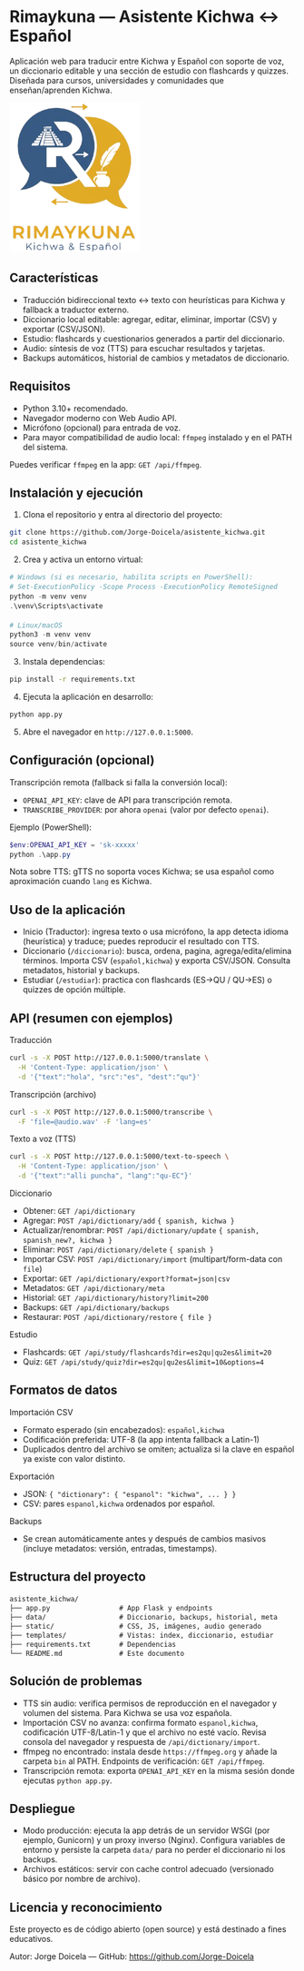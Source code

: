 # Rimaykuna — Asistente Kichwa ↔ Español

Aplicación web para traducir entre Kichwa y Español con soporte de voz, un diccionario editable y una sección de estudio con flashcards y quizzes. Diseñada para cursos, universidades y comunidades que enseñan/aprenden Kichwa.

![Logo de la aplicación](./static/img/logo.png)

## Características

- Traducción bidireccional texto ↔ texto con heurísticas para Kichwa y fallback a traductor externo.
- Diccionario local editable: agregar, editar, eliminar, importar (CSV) y exportar (CSV/JSON).
- Estudio: flashcards y cuestionarios generados a partir del diccionario.
- Audio: síntesis de voz (TTS) para escuchar resultados y tarjetas.
- Backups automáticos, historial de cambios y metadatos de diccionario.

## Requisitos

- Python 3.10+ recomendado.
- Navegador moderno con Web Audio API.
- Micrófono (opcional) para entrada de voz.
- Para mayor compatibilidad de audio local: `ffmpeg` instalado y en el PATH del sistema.

Puedes verificar `ffmpeg` en la app: `GET /api/ffmpeg`.

## Instalación y ejecución

1) Clona el repositorio y entra al directorio del proyecto:
```bash
git clone https://github.com/Jorge-Doicela/asistente_kichwa.git
cd asistente_kichwa
```

2) Crea y activa un entorno virtual:
```powershell
# Windows (si es necesario, habilita scripts en PowerShell):
# Set-ExecutionPolicy -Scope Process -ExecutionPolicy RemoteSigned
python -m venv venv
.\venv\Scripts\activate

# Linux/macOS
python3 -m venv venv
source venv/bin/activate
```

3) Instala dependencias:
```bash
pip install -r requirements.txt
```

4) Ejecuta la aplicación en desarrollo:
```bash
python app.py
```

5) Abre el navegador en `http://127.0.0.1:5000`.

## Configuración (opcional)

Transcripción remota (fallback si falla la conversión local):

- `OPENAI_API_KEY`: clave de API para transcripción remota.
- `TRANSCRIBE_PROVIDER`: por ahora `openai` (valor por defecto `openai`).

Ejemplo (PowerShell):
```powershell
$env:OPENAI_API_KEY = 'sk-xxxxx'
python .\app.py
```

Nota sobre TTS: gTTS no soporta voces Kichwa; se usa español como aproximación cuando `lang` es Kichwa.

## Uso de la aplicación

- Inicio (Traductor): ingresa texto o usa micrófono, la app detecta idioma (heurística) y traduce; puedes reproducir el resultado con TTS.
- Diccionario (`/diccionario`): busca, ordena, pagina, agrega/edita/elimina términos. Importa CSV (`español,kichwa`) y exporta CSV/JSON. Consulta metadatos, historial y backups.
- Estudiar (`/estudiar`): practica con flashcards (ES→QU / QU→ES) o quizzes de opción múltiple.

## API (resumen con ejemplos)

Traducción
```bash
curl -s -X POST http://127.0.0.1:5000/translate \
  -H 'Content-Type: application/json' \
  -d '{"text":"hola", "src":"es", "dest":"qu"}'
```

Transcripción (archivo)
```bash
curl -s -X POST http://127.0.0.1:5000/transcribe \
  -F 'file=@audio.wav' -F 'lang=es'
```

Texto a voz (TTS)
```bash
curl -s -X POST http://127.0.0.1:5000/text-to-speech \
  -H 'Content-Type: application/json' \
  -d '{"text":"alli puncha", "lang":"qu-EC"}'
```

Diccionario
- Obtener: `GET /api/dictionary`
- Agregar: `POST /api/dictionary/add` `{ spanish, kichwa }`
- Actualizar/renombrar: `POST /api/dictionary/update` `{ spanish, spanish_new?, kichwa }`
- Eliminar: `POST /api/dictionary/delete` `{ spanish }`
- Importar CSV: `POST /api/dictionary/import` (multipart/form-data con `file`)
- Exportar: `GET /api/dictionary/export?format=json|csv`
- Metadatos: `GET /api/dictionary/meta`
- Historial: `GET /api/dictionary/history?limit=200`
- Backups: `GET /api/dictionary/backups`
- Restaurar: `POST /api/dictionary/restore` `{ file }`

Estudio
- Flashcards: `GET /api/study/flashcards?dir=es2qu|qu2es&limit=20`
- Quiz: `GET /api/study/quiz?dir=es2qu|qu2es&limit=10&options=4`

## Formatos de datos

Importación CSV
- Formato esperado (sin encabezados): `español,kichwa`
- Codificación preferida: UTF-8 (la app intenta fallback a Latin-1)
- Duplicados dentro del archivo se omiten; actualiza si la clave en español ya existe con valor distinto.

Exportación
- JSON: `{ "dictionary": { "espanol": "kichwa", ... } }`
- CSV: pares `espanol,kichwa` ordenados por español.

Backups
- Se crean automáticamente antes y después de cambios masivos (incluye metadatos: versión, entradas, timestamps).

## Estructura del proyecto

```
asistente_kichwa/
├── app.py                 # App Flask y endpoints
├── data/                  # Diccionario, backups, historial, meta
├── static/                # CSS, JS, imágenes, audio generado
├── templates/             # Vistas: index, diccionario, estudiar
├── requirements.txt       # Dependencias
└── README.md              # Este documento
```

## Solución de problemas

- TTS sin audio: verifica permisos de reproducción en el navegador y volumen del sistema. Para Kichwa se usa voz española.
- Importación CSV no avanza: confirma formato `espanol,kichwa`, codificación UTF-8/Latin-1 y que el archivo no esté vacío. Revisa consola del navegador y respuesta de `/api/dictionary/import`.
- ffmpeg no encontrado: instala desde `https://ffmpeg.org` y añade la carpeta `bin` al PATH. Endpoints de verificación: `GET /api/ffmpeg`.
- Transcripción remota: exporta `OPENAI_API_KEY` en la misma sesión donde ejecutas `python app.py`.

## Despliegue

- Modo producción: ejecuta la app detrás de un servidor WSGI (por ejemplo, Gunicorn) y un proxy inverso (Nginx). Configura variables de entorno y persiste la carpeta `data/` para no perder el diccionario ni los backups.
- Archivos estáticos: servir con cache control adecuado (versionado básico por nombre de archivo).

## Licencia y reconocimiento

Este proyecto es de código abierto (open source) y está destinado a fines educativos.

Autor: Jorge Doicela — GitHub: https://github.com/Jorge-Doicela
